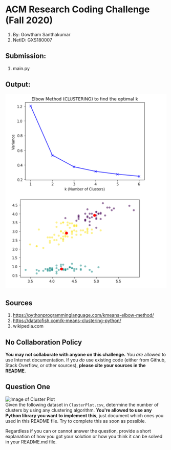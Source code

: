 # ACM Research Coding Challenge (Fall 2020)
1. By: Gowtham Santhakumar
2. NetID: GXS180007
## Submission:
1. main.py

## Output:
 ![Image of Output](Plot.PNG)

## Sources

1. https://pythonprogramminglanguage.com/kmeans-elbow-method/
2. https://datatofish.com/k-means-clustering-python/
3. wikipedia.com

## No Collaboration Policy

**You may not collaborate with anyone on this challenge.** You _are_ allowed to use Internet documentation. If you _do_ use existing code (either from Github, Stack Overflow, or other sources), **please cite your sources in the README**.

## Question One

![Image of Cluster Plot](ClusterPlot.png)
<br/>
Given the following dataset in `ClusterPlot.csv`, determine the number of clusters by using any clustering algorithm. **You're allowed to use any Python library you want to implement this**, just document which ones you used in this README file. Try to complete this as soon as possible.

Regardless if you can or cannot answer the question, provide a short explanation of how you got your solution or how you think it can be solved in your README.md file.

